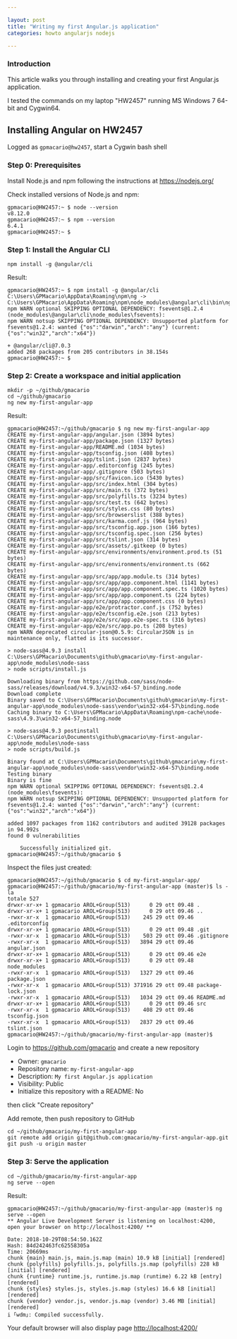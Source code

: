 ```yaml
---

layout: post
title: "Writing my first Angular.js application"
categories: howto angularjs nodejs

---
```


<!-- 2018-10-16 12:29 CEST -->

### Introduction

This article walks you through installing and creating your first Angular.js application.

I tested the commands on my laptop "HW2457" running MS Windows 7 64-bit and Cygwin64.

## Installing Angular on HW2457

<!-- 2018-10-29 09:41 CET -->

Logged as `gpmacario@hw2457`, start a Cygwin bash shell

### Step 0: Prerequisites

Install Node.js and npm following the instructions at <https://nodejs.org/>

Check installed versions of Node.js and npm:

```
gpmacario@HW2457:~ $ node --version
v8.12.0
gpmacario@HW2457:~ $ npm --version
6.4.1
gpmacario@HW2457:~ $
```


### Step 1: Install the Angular CLI

```shell
npm install -g @angular/cli
```

Result:

```
gpmacario@HW2457:~ $ npm install -g @angular/cli
C:\Users\GPMacario\AppData\Roaming\npm\ng -> C:\Users\GPMacario\AppData\Roaming\npm\node_modules\@angular\cli\bin\ng
npm WARN optional SKIPPING OPTIONAL DEPENDENCY: fsevents@1.2.4 (node_modules\@angular\cli\node_modules\fsevents):
npm WARN notsup SKIPPING OPTIONAL DEPENDENCY: Unsupported platform for fsevents@1.2.4: wanted {"os":"darwin","arch":"any"} (current: {"os":"win32","arch":"x64"})

+ @angular/cli@7.0.3
added 268 packages from 205 contributors in 38.154s
gpmacario@HW2457:~ $
```

### Step 2: Create a workspace and initial application

```shell
mkdir -p ~/github/gmacario
cd ~/github/gmacario
ng new my-first-angular-app
```

Result:

```
gpmacario@HW2457:~/github/gmacario $ ng new my-first-angular-app
CREATE my-first-angular-app/angular.json (3894 bytes)
CREATE my-first-angular-app/package.json (1327 bytes)
CREATE my-first-angular-app/README.md (1034 bytes)
CREATE my-first-angular-app/tsconfig.json (408 bytes)
CREATE my-first-angular-app/tslint.json (2837 bytes)
CREATE my-first-angular-app/.editorconfig (245 bytes)
CREATE my-first-angular-app/.gitignore (503 bytes)
CREATE my-first-angular-app/src/favicon.ico (5430 bytes)
CREATE my-first-angular-app/src/index.html (304 bytes)
CREATE my-first-angular-app/src/main.ts (372 bytes)
CREATE my-first-angular-app/src/polyfills.ts (3234 bytes)
CREATE my-first-angular-app/src/test.ts (642 bytes)
CREATE my-first-angular-app/src/styles.css (80 bytes)
CREATE my-first-angular-app/src/browserslist (388 bytes)
CREATE my-first-angular-app/src/karma.conf.js (964 bytes)
CREATE my-first-angular-app/src/tsconfig.app.json (166 bytes)
CREATE my-first-angular-app/src/tsconfig.spec.json (256 bytes)
CREATE my-first-angular-app/src/tslint.json (314 bytes)
CREATE my-first-angular-app/src/assets/.gitkeep (0 bytes)
CREATE my-first-angular-app/src/environments/environment.prod.ts (51 bytes)
CREATE my-first-angular-app/src/environments/environment.ts (662 bytes)
CREATE my-first-angular-app/src/app/app.module.ts (314 bytes)
CREATE my-first-angular-app/src/app/app.component.html (1141 bytes)
CREATE my-first-angular-app/src/app/app.component.spec.ts (1020 bytes)
CREATE my-first-angular-app/src/app/app.component.ts (224 bytes)
CREATE my-first-angular-app/src/app/app.component.css (0 bytes)
CREATE my-first-angular-app/e2e/protractor.conf.js (752 bytes)
CREATE my-first-angular-app/e2e/tsconfig.e2e.json (213 bytes)
CREATE my-first-angular-app/e2e/src/app.e2e-spec.ts (316 bytes)
CREATE my-first-angular-app/e2e/src/app.po.ts (208 bytes)
npm WARN deprecated circular-json@0.5.9: CircularJSON is in maintenance only, flatted is its successor.

> node-sass@4.9.3 install C:\Users\GPMacario\Documents\github\gmacario\my-first-angular-app\node_modules\node-sass
> node scripts/install.js

Downloading binary from https://github.com/sass/node-sass/releases/download/v4.9.3/win32-x64-57_binding.node
Download complete
Binary saved to C:\Users\GPMacario\Documents\github\gmacario\my-first-angular-app\node_modules\node-sass\vendor\win32-x64-57\binding.node
Caching binary to C:\Users\GPMacario\AppData\Roaming\npm-cache\node-sass\4.9.3\win32-x64-57_binding.node

> node-sass@4.9.3 postinstall C:\Users\GPMacario\Documents\github\gmacario\my-first-angular-app\node_modules\node-sass
> node scripts/build.js

Binary found at C:\Users\GPMacario\Documents\github\gmacario\my-first-angular-app\node_modules\node-sass\vendor\win32-x64-57\binding.node
Testing binary
Binary is fine
npm WARN optional SKIPPING OPTIONAL DEPENDENCY: fsevents@1.2.4 (node_modules\fsevents):
npm WARN notsup SKIPPING OPTIONAL DEPENDENCY: Unsupported platform for fsevents@1.2.4: wanted {"os":"darwin","arch":"any"} (current: {"os":"win32","arch":"x64"})

added 1097 packages from 1162 contributors and audited 39128 packages in 94.992s
found 0 vulnerabilities

    Successfully initialized git.
gpmacario@HW2457:~/github/gmacario $
```

Inspect the files just created:

```
gpmacario@HW2457:~/github/gmacario $ cd my-first-angular-app/
gpmacario@HW2457:~/github/gmacario/my-first-angular-app (master)$ ls -la
totale 527
drwxr-xr-x+ 1 gpmacario AROL+Group(513)      0 29 ott 09.48 .
drwxr-xr-x+ 1 gpmacario AROL+Group(513)      0 29 ott 09.46 ..
-rwxr-xr-x  1 gpmacario AROL+Group(513)    245 29 ott 09.46 .editorconfig
drwxr-xr-x+ 1 gpmacario AROL+Group(513)      0 29 ott 09.48 .git
-rwxr-xr-x  1 gpmacario AROL+Group(513)    503 29 ott 09.46 .gitignore
-rwxr-xr-x  1 gpmacario AROL+Group(513)   3894 29 ott 09.46 angular.json
drwxr-xr-x+ 1 gpmacario AROL+Group(513)      0 29 ott 09.46 e2e
drwxr-xr-x+ 1 gpmacario AROL+Group(513)      0 29 ott 09.48 node_modules
-rwxr-xr-x  1 gpmacario AROL+Group(513)   1327 29 ott 09.46 package.json
-rwxr-xr-x  1 gpmacario AROL+Group(513) 371916 29 ott 09.48 package-lock.json
-rwxr-xr-x  1 gpmacario AROL+Group(513)   1034 29 ott 09.46 README.md
drwxr-xr-x+ 1 gpmacario AROL+Group(513)      0 29 ott 09.46 src
-rwxr-xr-x  1 gpmacario AROL+Group(513)    408 29 ott 09.46 tsconfig.json
-rwxr-xr-x  1 gpmacario AROL+Group(513)   2837 29 ott 09.46 tslint.json
gpmacario@HW2457:~/github/gmacario/my-first-angular-app (master)$
```

Login to <https://github.com/gmacario> and create a new repository

* Owner: `gmacario`
* Repository name: `my-first-angular-app`
* Description: `My first Angular.js application`
* Visibility: Public
* Initialize this repository with a README: No

then click "Create repository"

Add remote, then push repository to GitHub

```shell
cd ~/github/gmacario/my-first-angular-app
git remote add origin git@github.com:gmacario/my-first-angular-app.git
git push -u origin master
```

### Step 3: Serve the application

<!-- 2018-10-29 09:53 CET -->

```shell
cd ~/github/gmacario/my-first-angular-app
ng serve --open
```

Result:

```
gpmacario@HW2457:~/github/gmacario/my-first-angular-app (master)$ ng serve --open
** Angular Live Development Server is listening on localhost:4200, open your browser on http://localhost:4200/ **

Date: 2018-10-29T08:54:50.162Z
Hash: 84d242463fc62558305a
Time: 20669ms
chunk {main} main.js, main.js.map (main) 10.9 kB [initial] [rendered]
chunk {polyfills} polyfills.js, polyfills.js.map (polyfills) 228 kB [initial] [rendered]
chunk {runtime} runtime.js, runtime.js.map (runtime) 6.22 kB [entry] [rendered]
chunk {styles} styles.js, styles.js.map (styles) 16.6 kB [initial] [rendered]
chunk {vendor} vendor.js, vendor.js.map (vendor) 3.46 MB [initial] [rendered]
i ｢wdm｣: Compiled successfully.
```

Your default browser will also display page <http://localhost:4200/>

<!-- EOF -->
